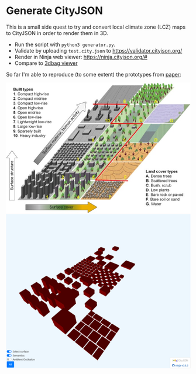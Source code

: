# Generate CityJSON

This is a small side quest to try and convert local climate zone (LCZ) maps to CityJSON in order to render them in 3D.

- Run the script with `python3 generator.py`.
- Validate by uploading `test.city.json` to https://validator.cityjson.org/
- Render in Ninja web viewer: https://ninja.cityjson.org/#
- Compare to [3dbag viewer](https://3dbag.nl/en/viewer?rdx=125691.20342463444&rdy=485509.3760868434&ox=-1829.5717134937004&oy=2303.2675256783377&oz=-1508.918937586117&placeMarker=true)

So far I'm able to reproduce (to some extent) the prototypes from [paper](https://www.sciencedirect.com/science/article/abs/pii/S0034425723001244):

![Reference](LCZ_prototypes_original.jpg)
![Reproduced version](LCZ_prototypes_reproduced_in_cityjson.png)
